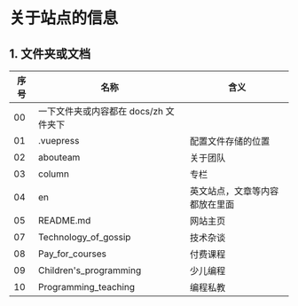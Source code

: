 # 关于站点的信息

## 1. 文件夹或文档

| 序号 | 名称                                  | 含义                           |
| ---- | ------------------------------------- | ------------------------------ |
| 00   | 一下文件夹或内容都在 docs/zh 文件夹下 |                                |
| 01   | .vuepress                             | 配置文件存储的位置             |
| 02   | abouteam                              | 关于团队                       |
| 03   | column                                | 专栏                           |
| 04   | en                                    | 英文站点，文章等内容都放在里面 |
| 05   | README.md                             | 网站主页                       |
| 07   | Technology_of_gossip                  | 技术杂谈                       |
| 08   | Pay_for_courses                       | 付费课程                       |
| 09   | Children's_programming                | 少儿编程                       |
| 10   | Programming_teaching                  | 编程私教                       |

